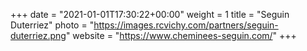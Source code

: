 +++
date = "2021-01-01T17:30:22+00:00"
weight = 1
title = "Seguin Duterriez"
photo = "https://images.rcvichy.com/partners/seguin-duterriez.png"
website = "https://www.cheminees-seguin.com/"
+++
